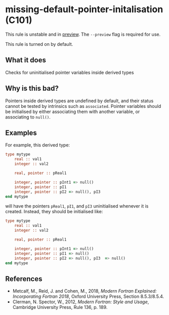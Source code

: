 # missing-default-pointer-initalisation (C101)
This rule is unstable and in [preview](../preview.md). The `--preview` flag is required for use.

This rule is turned on by default.

## What it does
Checks for uninitialised pointer variables inside derived types

## Why is this bad?
Pointers inside derived types are undefined by default, and their
status cannot be tested by intrinsics such as `associated`. Pointer
variables should be initialised by either associating them with another
variable, or associating to `null()`.


## Examples
For example, this derived type:

```f90
type mytype
    real :: val1
    integer :: val2

    real, pointer :: pReal1

    integer, pointer :: pInt1 => null()
    integer, pointer :: pI1
    integer, pointer :: pI2 => null(), pI3
end mytype
```
will have the pointers `pReal1`, `pI1`, and `pI3` uninitialised
whenever it is created. Instead, they should be initialised like:
```f90
type mytype
    real :: val1
    integer :: val2

    real, pointer :: pReal1

    integer, pointer :: pInt1 => null()
    integer, pointer :: pI1 => null()
    integer, pointer :: pI2 => null(), pI3  => null()
end mytype
```

## References
- Metcalf, M., Reid, J. and Cohen, M., 2018, _Modern Fortran Explained:
  Incorporating Fortran 2018_, Oxford University Press, Section 8.5.3/8.5.4.
- Clerman, N. Spector, W., 2012, _Modern Fortran: Style and Usage_, Cambridge
  University Press, Rule 136, p. 189.
